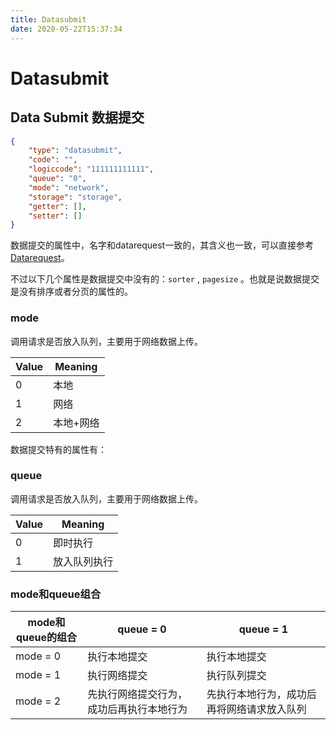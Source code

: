 ```yaml
---
title: Datasubmit
date: 2020-05-22T15:37:34
---
```


# Datasubmit

## Data Submit 数据提交

```json
{
    "type": "datasubmit",
    "code": "",
    "logiccode": "111111111111",
    "queue": "0",
    "mode": "network",
    "storage": "storage",
    "getter": [],
    "setter": []
}
```

数据提交的属性中，名字和datarequest一致的，其含义也一致，可以直接参考[Datarequest](Datarequest.md)。

不过以下几个属性是数据提交中没有的：`sorter` , `pagesize` 。也就是说数据提交是没有排序或者分页的属性的。

### mode

调用请求是否放入队列，主要用于网络数据上传。

|Value|Meaning|
|---|---|
|0|本地|
|1|网络|
|2|本地+网络|

数据提交特有的属性有：

### queue

调用请求是否放入队列，主要用于网络数据上传。

|Value|Meaning|
|---|---|
|0|即时执行|
|1|放入队列执行|

### mode和queue组合

|mode和queue的组合|queue = 0|queue = 1|
|---|---|---|
|mode = 0|执行本地提交|执行本地提交|
|mode = 1|执行网络提交|执行队列提交|
|mode = 2|先执行网络提交行为，成功后再执行本地行为|先执行本地行为，成功后再将网络请求放入队列|